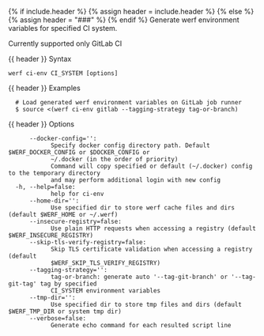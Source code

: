 {% if include.header %}
{% assign header = include.header %}
{% else %}
{% assign header = "###" %}
{% endif %}
Generate werf environment variables for specified CI system.

Currently supported only GitLab CI

{{ header }} Syntax

```shell
werf ci-env CI_SYSTEM [options]
```

{{ header }} Examples

```shell
  # Load generated werf environment variables on GitLab job runner
  $ source <(werf ci-env gitlab --tagging-strategy tag-or-branch)
```

{{ header }} Options

```shell
      --docker-config='':
            Specify docker config directory path. Default $WERF_DOCKER_CONFIG or $DOCKER_CONFIG or  
            ~/.docker (in the order of priority)
            Command will copy specified or default (~/.docker) config to the temporary directory    
            and may perform additional login with new config
  -h, --help=false:
            help for ci-env
      --home-dir='':
            Use specified dir to store werf cache files and dirs (default $WERF_HOME or ~/.werf)
      --insecure-registry=false:
            Use plain HTTP requests when accessing a registry (default $WERF_INSECURE_REGISTRY)
      --skip-tls-verify-registry=false:
            Skip TLS certificate validation when accessing a registry (default                      
            $WERF_SKIP_TLS_VERIFY_REGISTRY)
      --tagging-strategy='':
            tag-or-branch: generate auto '--tag-git-branch' or '--tag-git-tag' tag by specified     
            CI_SYSTEM environment variables
      --tmp-dir='':
            Use specified dir to store tmp files and dirs (default $WERF_TMP_DIR or system tmp dir)
      --verbose=false:
            Generate echo command for each resulted script line
```

